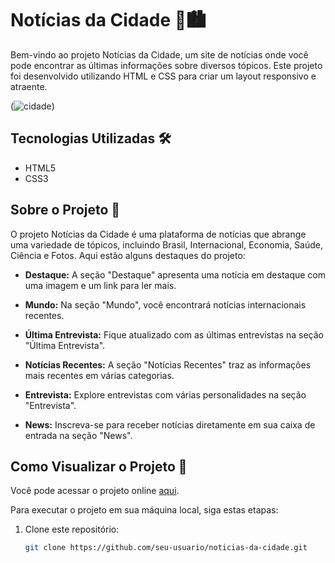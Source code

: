 # Notícias da Cidade 📰🏙️

Bem-vindo ao projeto Notícias da Cidade, um site de notícias onde você pode encontrar as últimas informações sobre diversos tópicos. Este projeto foi desenvolvido utilizando HTML e CSS para criar um layout responsivo e atraente.

(![cidade](https://user-images.githubusercontent.com/102436341/230456488-41cd369d-22f2-4bb4-9dce-6c5a5788d000.png))

## Tecnologias Utilizadas 🛠️

- HTML5
- CSS3

## Sobre o Projeto 📃

O projeto Notícias da Cidade é uma plataforma de notícias que abrange uma variedade de tópicos, incluindo Brasil, Internacional, Economia, Saúde, Ciência e Fotos. Aqui estão alguns destaques do projeto:

- **Destaque:** A seção "Destaque" apresenta uma notícia em destaque com uma imagem e um link para ler mais.

- **Mundo:** Na seção "Mundo", você encontrará notícias internacionais recentes.

- **Última Entrevista:** Fique atualizado com as últimas entrevistas na seção "Última Entrevista".

- **Notícias Recentes:** A seção "Notícias Recentes" traz as informações mais recentes em várias categorias.

- **Entrevista:** Explore entrevistas com várias personalidades na seção "Entrevista".

- **News:** Inscreva-se para receber notícias diretamente em sua caixa de entrada na seção "News".

## Como Visualizar o Projeto 🚀

Você pode acessar o projeto online [aqui](https://paulo-santos360.github.io/Noticias/).

Para executar o projeto em sua máquina local, siga estas etapas:

1. Clone este repositório:

   ```bash
   git clone https://github.com/seu-usuario/noticias-da-cidade.git
